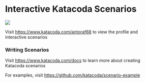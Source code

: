 # Interactive Katacoda Scenarios

[![](http://shields.katacoda.com/katacoda/antoraf68/count.svg)](https://www.katacoda.com/antoraf68 "Get your profile on Katacoda.com")

Visit https://www.katacoda.com/antoraf68 to view the profile and interactive scenarios

### Writing Scenarios
Visit https://www.katacoda.com/docs to learn more about creating Katacoda scenarios

For examples, visit https://github.com/katacoda/scenario-example
